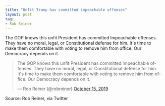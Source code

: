 ```yaml
---
title: "Unfit Trump has committed impeachable offenses"
layout: post
tag:
- Rob Reiner
---
```


The GOP knows this unfit President has committed Impeachable offenses. They have no moral, legal, or Constitutional defense for him. It's time to make them comfortable with voting to remove him from office. Our Democracy depends on it.

<blockquote class="twitter-tweet"><p lang="en" dir="ltr">The GOP knows this unfit President has committed Impeachable offenses. They have no moral, legal, or Constitutional defense for him. It's time to make them comfortable with voting to remove him from office. Our Democracy depends on it.</p>&mdash; Rob Reiner (@robreiner) <a href="https://twitter.com/robreiner/status/1184148112954150912?ref_src=twsrc%5Etfw">October 15, 2019</a></blockquote> <script async src="https://platform.twitter.com/widgets.js" charset="utf-8"></script>

Source: Rob Reiner, via Twitter
